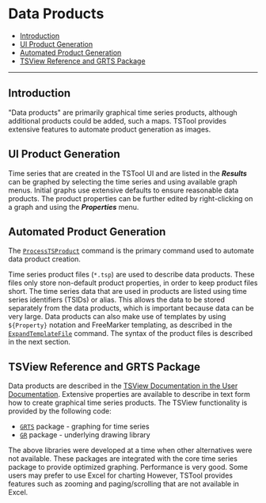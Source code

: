 # Data Products #

* [Introduction](#introduction)
* [UI Product Generation](#ui-product-generation)
* [Automated Product Generation](#automated-product-generation)
* [TSView Reference and GRTS Package](#tsview-reference-and-grts-package)

-----------------

## Introduction ##

"Data products" are primarily graphical time series products, although additional products could be added, such a maps.
TSTool provides extensive features to automate product generation as images.

## UI Product Generation ##

Time series that are created in the TSTool UI and are listed in the ***Results*** can be graphed by selecting the time series
and using available graph menus.
Initial graphs use extensive defaults to ensure reasonable data products.
The product properties can be further edited by right-clicking on a graph and using the ***Properties*** menu.

## Automated Product Generation ##

The [`ProcessTSProduct`](https://opencdss.state.co.us/tstool/latest/doc-user/command-ref/ProcessTSProduct/ProcessTSProduct/) command
is the primary command used to automate data product creation.

Time series product files (`*.tsp`) are used to describe data products.
These files only store non-default product properties, in order to keep product files short.
The time series data that are used in products are listed using time series identifiers (TSIDs) or alias.
This allows the data to be stored separately from the data products,
which is important because data can be very large.
Data products can also make use of templates by using `${Property}` notation and
FreeMarker templating, as described in the
[`ExpandTemplateFile`](https://opencdss.state.co.us/tstool/latest/doc-user/command-ref/ExpandTemplateFile/ExpandTemplateFile/) command.
The syntax of the product files is described in the next section.

## TSView Reference and GRTS Package ##

Data products are described in the
[TSView Documentation in the User Documentation](https://opencdss.state.co.us/tstool/latest/doc-user/appendix-tsview/tsview/).
Extensive properties are available to describe in text form how to create graphical time series products.
The TSView functionality is provided by the following code:

* [`GRTS`](https://github.com/OpenCDSS/cdss-lib-common-java/tree/master/src/RTi/GRTS) package - graphing for time series
* [`GR`](https://github.com/OpenCDSS/cdss-lib-common-java/tree/master/src/RTi/GR) package - underlying drawing library

The above libraries were developed at a time when other alternatives were not available.
These packages are integrated with the core time series package to provide optimized graphing.
Performance is very good.
Some users may prefer to use Excel for charting
However, TSTool provides features such as zooming and paging/scrolling that are not available in Excel.
